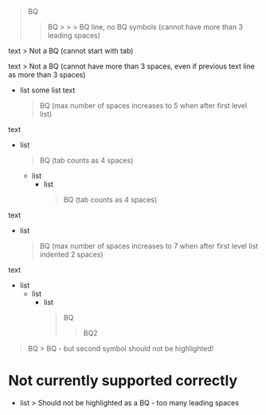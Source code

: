 > BQ
   > > BQ
    > > > BQ line, no BQ symbols (cannot have more than 3 leading spaces)

text
	> Not a BQ (cannot start with tab)

  text
    > Not a BQ (cannot have more than 3 spaces, even if previous text line as more than 3 spaces)

- list
some list text

     > BQ (max number of spaces increases to 5 when after first level list)

text

- list
	 > BQ (tab counts as 4 spaces)
  - list
     - list 
		  > BQ (tab counts as 4 spaces)

text

  - list
       > BQ (max number of spaces increases to 7 when after first level list indented 2 spaces)

text

- list
  - list
     - list
          > BQ
          > > BQ2


> BQ
>     > BQ - but second symbol should not be highlighted!

# Not currently supported correctly
- list
      > Should not be highlighted as a BQ - too many leading spaces
